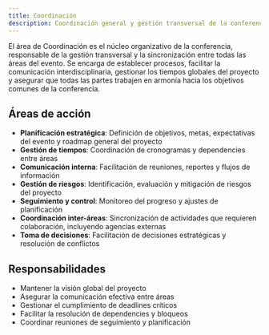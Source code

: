 ```yaml
---
title: Coordinación
description: Coordinación general y gestión transversal de la conferencia 2025
---
```


El área de Coordinación es el núcleo organizativo de la conferencia, responsable de la gestión transversal y la sincronización entre todas las áreas del evento. Se encarga de establecer procesos, facilitar la comunicación interdisciplinaria, gestionar los tiempos globales del proyecto y asegurar que todas las partes trabajen en armonía hacia los objetivos comunes de la conferencia.

## Áreas de acción

- **Planificación estratégica**: Definición de objetivos, metas, expectativas del evento y roadmap general del proyecto
- **Gestión de tiempos**: Coordinación de cronogramas y dependencies entre áreas
- **Comunicación interna**: Facilitación de reuniones, reportes y flujos de información
- **Gestión de riesgos**: Identificación, evaluación y mitigación de riesgos del proyecto
- **Seguimiento y control**: Monitoreo del progreso y ajustes de planificación
- **Coordinación inter-áreas**: Sincronización de actividades que requieren colaboración, incluyendo agencias externas
- **Toma de decisiones**: Facilitación de decisiones estratégicas y resolución de conflictos

## Responsabilidades

- Mantener la visión global del proyecto
- Asegurar la comunicación efectiva entre áreas
- Gestionar el cumplimiento de deadlines críticos
- Facilitar la resolución de dependencies y bloqueos
- Coordinar reuniones de seguimiento y planificación